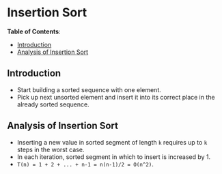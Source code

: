 # Insertion Sort

**Table of Contents**:

- [Introduction](#introduction)
- [Analysis of Insertion Sort](#analysis-of-insertion-sort)

## Introduction

- Start building a sorted sequence with one element.
- Pick up next unsorted element and insert it into its correct place in the already sorted sequence.

## Analysis of Insertion Sort

- Inserting a new value in sorted segment of length `k` requires up to `k` steps in the worst case.
- In each iteration, sorted segment in which to insert is increased by 1.
- `T(n) = 1 + 2 + ... + n-1 = n(n-1)/2 = O(n^2)`.
